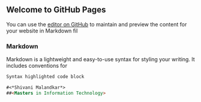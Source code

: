 ## Welcome to GitHub Pages

You can use the [editor on GitHub](https://github.com/shivani3195/shivani3195.github.io/edit/master/README.md) to maintain and preview the content for your website in Markdown fil

### Markdown

Markdown is a lightweight and easy-to-use syntax for styling your writing. It includes conventions for

```markdown
Syntax highlighted code block

#<*Shivani Malandkar*>
##<Masters in Information Technology>










